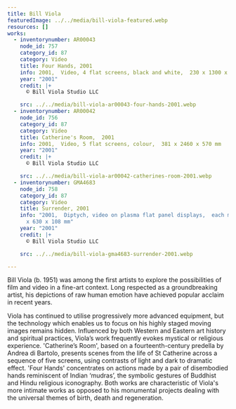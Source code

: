 ```yaml
---
title: Bill Viola
featuredImage: ../../media/bill-viola-featured.webp
resources: []
works:
  - inventorynumber: AR00043
    node_id: 757
    category_id: 87
    category: Video
    title: Four Hands, 2001
    info: 2001,  Video, 4 flat screens, black and white,  230 x 1300 x 205 mm
    year: "2001"
    credit: |+
      © Bill Viola Studio LLC

    src: ../../media/bill-viola-ar00043-four-hands-2001.webp
  - inventorynumber: AR00042
    node_id: 756
    category_id: 87
    category: Video
    title: Catherine's Room,  2001
    info: 2001,  Video, 5 flat screens, colour,  381 x 2460 x 570 mm
    year: "2001"
    credit: |+
      © Bill Viola Studio LLC

    src: ../../media/bill-viola-ar00042-catherines-room-2001.webp
  - inventorynumber: GMA4683
    node_id: 758
    category_id: 87
    category: Video
    title: Surrender, 2001
    info: "2001,  Diptych, video on plasma flat panel displays,  each monitor: 1030
      x 630 x 108 mm"
    year: "2001"
    credit: |+
      © Bill Viola Studio LLC

    src: ../../media/bill-viola-gma4683-surrender-2001.webp

---
```


Bill Viola (b. 1951) was among the first artists to explore the possibilities of film and video in a fine-art context. Long respected as a groundbreaking artist, his depictions of raw human emotion have achieved popular acclaim in recent years.

Viola has continued to utilise progressively more advanced equipment, but the technology which enables us to focus on his highly staged moving images remains hidden. Influenced by both Western and Eastern art history and spiritual practices, Viola’s work frequently evokes mystical or religious experience. 'Catherine’s Room', based on a fourteenth-century predella by Andrea di Bartolo, presents scenes from the life of St Catherine across a sequence of five screens, using contrasts of light and dark to dramatic effect. 'Four Hands' concentrates on actions made by a pair of disembodied hands reminiscent of Indian ‘mudras’, the symbolic gestures of Buddhist and Hindu religious iconography. Both works are characteristic of Viola's more intimate works as opposed to his monumental projects dealing with the universal themes of birth, death and regeneration.